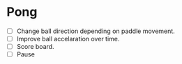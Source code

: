 # Pong 

- [ ] Change ball direction depending on paddle movement. 
- [ ] Improve ball accelaration over time. 
- [ ] Score board.
- [ ] Pause
